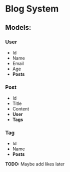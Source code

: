 # Blog System 

## Models:
### User
* Id
* Name
* Email
* Age
* **Posts**

### Post
* Id
* Title
* Content
* **User**
* **Tags**

### Tag
* Id
* Name
* **Posts**




**TODO:** Maybe add likes later
